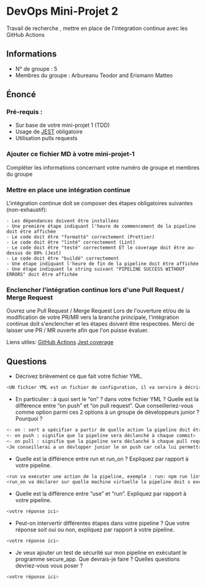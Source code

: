 # DevOps Mini-Projet 2
Travail de recherche , mettre en place de l'integration continue avec les GitHub Actions

## Informations
- N° de groupe : 5
- Membres du groupe : Arbureanu Teodor and Erismann Matteo


## Énoncé

### Pré-requis :
- Sur base de votre mini-projet 1 (TDD)
- Usage de [JEST](https://jestjs.io/docs/getting-started) obligatoire
- Utilisation pulls requests


### Ajouter ce fichier MD à votre mini-projet-1
Compléter les informations concernant votre numéro de groupe et membres du groupe

### Mettre en place une intégration continue
L'intégration continue doit se composer des étapes obligatoires suivantes (non-exhaustif):

    - Les dépendances doivent être installées
    - Une première étape indiquant l'heure de commencement de la pipeline doit être affichée
    - Le code doit être "formatté" correctement (Prettier)
    - Le code doit être "linté" correctement (Lint)
    - Le code doit être "testé" correctement ET le coverage doit être au-dessus de 80% (Jest)
    - Le code doit être "buildé" correctement
    - Une étape indiquant l'heure de fin de la pipeline doit être affichée
    - Une étape indiquant le string suivant "PIPELINE SUCCESS WITHOUT ERRORS" doit être affichée

### Enclencher l'intégration continue lors d'une Pull Request / Merge Request
Ouvrez une Pull Request / Merge Request 
Lors de l'ouverture et/ou de la modification de votre PR/MR vers la branche principale, l'intégration continue doit s'enclencher et les étapes doivent être respectées.
Merci de laisser une PR / MR ouverte afin que l'on puisse évaluer.


Liens utiles:
[GitHub Actions](https://docs.github.com/fr/actions)
[Jest coverage](https://www.valentinog.com/blog/jest-coverage/)

## Questions

- Décrivez brièvement ce que fait votre fichier YML.  
```bash
<UN fichier YML est un fichier de configuration, il va servire à décrire les étate de la pipeline afin de spécifier les dépendance, vérifier le format du code et configurer les Tests.>
```
- En particulier : à quoi sert le “on” ? dans votre fichier YML ?  Quelle est la différence entre “on push” et “on pull request”. Que conseilleriez-vous comme option parmi ces 2 options à un groupe de développeurs junior ? Pourquoi ? 
```bash
<- on : sert a spécifier a partir de quelle action la pipeline doit être executée>
<- on push : signifie que la pipeline sera déclanché à chaque commit>
<- on pull : signifie que la pipeline sera déclanché à chaque pull request>
<Je conseillerai a un dévlopper junior le on push car cela lui permettra de s assurer que ces commits soit correcte et que son code est alligné avec le reste de la team>
```
- Quelle est la différence entre run et run_on ?  Expliquez par rapport à votre pipeline.  
```bash
<run va executer une action de la pipeline, exemple : run: npm run lint va lancer la commande run lint>
<run_on va déclarer sur quelle machine virtuelle la pipeline doit s executer, dans notre fichier : runs-on: ubuntu-latest signifie qu elle doit s executer sur la dernière version de ubuntu>
```
- Quelle est la différence entre “use” et “run”. Expliquez par rapport à votre pipeline. 
```bash
<votre réponse ici>
```
- Peut-on intervertir différentes étapes dans votre pipeline ? Que votre réponse soit oui ou non, expliquez par rapport à votre pipeline. 
```bash
<votre réponse ici>
```
- Je veux ajouter un test de sécurité sur mon pipeline en exécutant le programme secure_app. Que devrais-je faire ?  Quelles questions devriez-vous vous poser ? 
```bash
<votre réponse ici>
```
